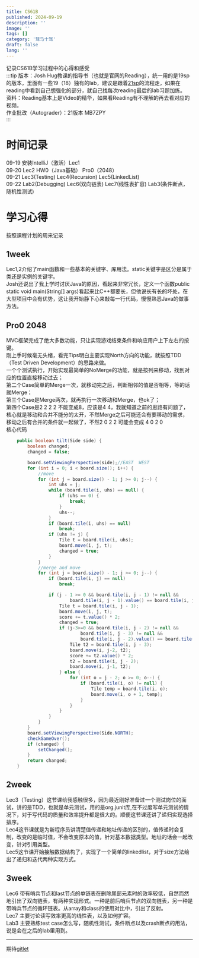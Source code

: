 ```yaml
---
title: CS61B
published: 2024-09-19
description: ''
image: ''
tags: []
category: '驽马十驾'
draft: false 
lang: ''
---
```


记录CS61B学习过程中的心得和感受  
:::tip
版本：Josh Hug教课的指导书（也就是官网的Reading），统一用的是19sp的版本，里面有一些19（18）独有的lab，建议是跟着[21sp](https://sp21.datastructur.es/)的流程走，如果在reading中看到自己想强化的部分，就自己找每次reading最后的lab习题加练。  
资料：Reading基本上是Video的精华，如果看Reading有不理解的再去看对应的视频。  
作业批改（Autograder）：21版本 MB7ZPY  
:::
# 时间记录
09-19 安装IntelliJ（激活）Lec1  
09-20 Lec2 HW0（Java基础） Pro0（2048）  
09-21 Lec3(Testing) Lec4(Recursion) Lec5(LinkedList)  
09-22 Lab2(Debugging) Lec6(双向链表) Lec7(线性表扩容) Lab3(条件断点，随机性测试)

# 学习心得
按照课程计划的周来记录  
## 1week
Lec1,2介绍了main函数和一些基本的关键字、库用法。static关键字是区分是属于类还是实例的关键字。  
Josh还说出了我上学时讨厌Java的原因，看起来非常冗长，定义一个函数public static void main(String[] args)看起来比C++都要长，但他说长有长的坏处，在大型项目中会有优势，这让我开始静下心来敲每一行代码，慢慢熟悉Java的做事方法。  

## Pro0 2048
MVC框架完成了绝大多数功能，只让实现游戏结束条件和响应用户上下左右的按键。   
刚上手时候毫无头绪，看完Tips明白主要实现North方向的功能，就按照TDD（Test Driven Development）的思路来做。  
一个个测试执行，开始实现最简单的NoMerge的功能，就是按列来移动，找到对应的位置直接移动过去；  
第二个Case简单的Merge一次，就移动完之后，判断相邻的值是否相等，等的话就Merge；  
第三个Case是Merge两次，就再执行一次移动和Merge，也ok了；  
第四个Case是2 2 2 2 不能变成8，应该是4 4，我就知道之前的思路有问题了，核心就是移动和合并不能分的太开，不然Merge之后可能还会有要移动的需求，移动之后有合并的条件就一起做了，不然2 0 2 2 可能会变成 4 0 2 0  
核心代码
```java
    public boolean tilt(Side side) {
        boolean changed;
        changed = false;

        board.setViewingPerspective(side);//EAST  WEST
        for (int i = 0; i < board.size(); i++) {
            //move
            for (int j = board.size() - 1; j >= 0; j--) {
                int uhs = j;
                while (board.tile(i, uhs) == null) {
                    if (uhs == 0) {
                        break;
                    }
                    uhs--;
                }
                if (board.tile(i, uhs) == null)
                    break;
                if (uhs != j) {
                    Tile t = board.tile(i, uhs);
                    board.move(i, j, t);
                    changed = true;
                }
            }
            //merge and move
            for (int j = board.size() - 1; j >= 0; j--) {
                if (board.tile(i, j) == null)
                    break;

                if (j - 1 >= 0 && board.tile(i, j - 1) != null &&
                        board.tile(i, j - 1).value() == board.tile(i, j).value()) {
                    Tile t = board.tile(i, j - 1);
                    board.move(i, j, t);
                    score += t.value() * 2;
                    changed = true;
                    if (j-3>=0 && board.tile(i, j - 2) != null &&
                            board.tile(i, j - 3) != null &&
                            board.tile(i, j - 2).value() == board.tile(i, j-3).value()) {
                        Tile t2 = board.tile(i, j - 3);
                        board.move(i, j-2, t2);
                        score += t2.value() * 2;
                        t2 = board.tile(i, j - 2);
                        board.move(i, j-1, t2);
                    } else {
                        for (int o = j - 2; o >= 0; o--) {
                            if (board.tile(i, o) != null) {
                                Tile temp = board.tile(i, o);
                                board.move(i, o + 1, temp);
                            }
                        }
                    }
                }
            }
        }
        board.setViewingPerspective(Side.NORTH);
        checkGameOver();
        if (changed) {
            setChanged();
        }
        return changed;
    }
```
## 2week
Lec3（Testing）这节课给我感触很多，因为最近刚好准备过一个测试岗位的面试，讲的是TDD，也就是单元测试，用的是org.junit库,在不过度写单元测试的情况下，对于写代码的质量和效率提升都是很大的。顺便这节课还讲了递归实现选择排序。  
Lec4这节课就是为新程序员讲清楚值传递和地址传递的区别的，值传递时会复制，改变的是临时值，不会改变原本的值，针对基本数据类型。地址的话会一起改变，针对引用类型。  
Lec5这节课开始接触数据结构了，实现了一个简单的linkedlist，对于size方法给出了递归和迭代两种实现方式。  
## 3week
Lec6 带有哨兵节点和last节点的单链表在删除尾部元素时的效率较低，自然而然地引出了双向链表，有两种实现形式。一种是前后哨兵节点的双向链表，另一种是带哨兵节点的循环链表。从array和class的使用对比中，引出了反射。  
Lec7 主要讨论读写效率更高的线性表，以及如何扩容。  
Lab3 主要熟练test case怎么写，随机性测试，条件断点以及crash断点的用法，说是会在之后的lab里用到。  



------
期待[gitlet](https://cs-plan.com/CS%E5%9F%BA%E7%A1%80/%E8%AF%BE%E7%A8%8B%E6%8E%A8%E8%8D%90/%E7%AE%97%E6%B3%95%E5%9F%BA%E7%A1%80/UCBCS61B/#gitlet)
